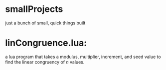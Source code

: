 # smallProjects
just a bunch of small, quick things built


# linCongruence.lua: 
a lua program that takes a modulus, multiplier, increment, and seed value to find the linear congruency of *n* values.

